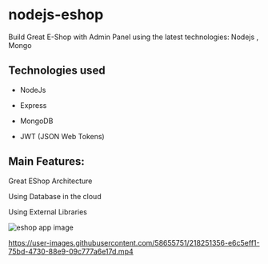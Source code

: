 # nodejs-eshop

Build Great E-Shop with Admin Panel using the latest technologies: Nodejs , Mongo

## Technologies used

-   NodeJs

-   Express

-   MongoDB

-   JWT (JSON Web Tokens)

## Main Features:

Great EShop Architecture

Using Database in the cloud

Using External Libraries

![eshop app image](https://user-images.githubusercontent.com/58655751/218251431-8b08e15e-195d-4371-9457-7ea21c2256cb.png)

https://user-images.githubusercontent.com/58655751/218251356-e6c5eff1-75bd-4730-88e9-09c777a6e17d.mp4

